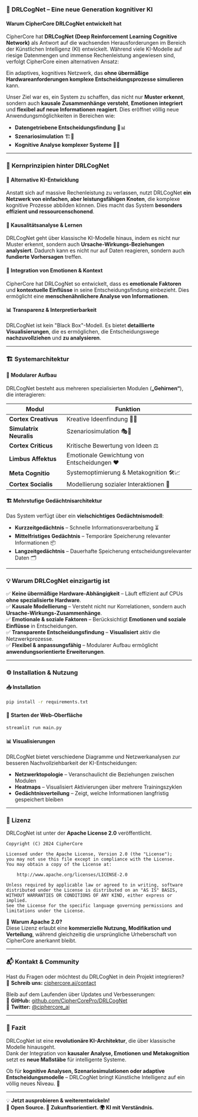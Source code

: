 ### 🚀 **DRLCogNet – Eine neue Generation kognitiver KI**  

#### Warum CipherCore DRLCogNet entwickelt hat  

CipherCore hat **DRLCogNet (Deep Reinforcement Learning Cognitive Network)** als Antwort auf die wachsenden Herausforderungen im Bereich der Künstlichen Intelligenz (KI) entwickelt. Während viele KI-Modelle auf riesige Datenmengen und immense Rechenleistung angewiesen sind, verfolgt CipherCore einen alternativen Ansatz:  

Ein adaptives, kognitives Netzwerk, das **ohne übermäßige Hardwareanforderungen komplexe Entscheidungsprozesse simulieren** kann.  

Unser Ziel war es, ein System zu schaffen, das nicht nur **Muster erkennt**, sondern auch **kausale Zusammenhänge versteht**, **Emotionen integriert** und **flexibel auf neue Informationen reagiert**. Dies eröffnet völlig neue Anwendungsmöglichkeiten in Bereichen wie:  

- **Datengetriebene Entscheidungsfindung** 🏢📊  
- **Szenariosimulation** 🏗🔬  
- **Kognitive Analyse komplexer Systeme** 🤖🧠  

---

### 🎯 **Kernprinzipien hinter DRLCogNet**  

#### 🚀 **Alternative KI-Entwicklung**  
Anstatt sich auf massive Rechenleistung zu verlassen, nutzt DRLCogNet **ein Netzwerk von einfachen, aber leistungsfähigen Knoten**, die komplexe kognitive Prozesse abbilden können. Dies macht das System **besonders effizient und ressourcenschonend**.  

#### 🔬 **Kausalitätsanalyse & Lernen**  
DRLCogNet geht über klassische KI-Modelle hinaus, indem es nicht nur Muster erkennt, sondern auch **Ursache-Wirkungs-Beziehungen analysiert**. Dadurch kann es nicht nur auf Daten reagieren, sondern auch **fundierte Vorhersagen** treffen.  

#### 🤖 **Integration von Emotionen & Kontext**  
CipherCore hat DRLCogNet so entwickelt, dass es **emotionale Faktoren** und **kontextuelle Einflüsse** in seine Entscheidungsfindung einbezieht. Dies ermöglicht eine **menschenähnlichere Analyse von Informationen**.  

#### 📊 **Transparenz & Interpretierbarkeit**  
DRLCogNet ist kein "Black Box"-Modell. Es bietet **detaillierte Visualisierungen**, die es ermöglichen, die Entscheidungswege **nachzuvollziehen** und **zu analysieren**.  

---

### 🏗 **Systemarchitektur**  

#### 🧠 **Modularer Aufbau**  
DRLCogNet besteht aus mehreren spezialisierten Modulen (**„Gehirnen“**), die interagieren:  

| Modul                | Funktion                                              |
|----------------------|------------------------------------------------------|
| **Cortex Creativus**  | Kreative Ideenfindung 🧠✨                           |
| **Simulatrix Neuralis** | Szenariosimulation 🎭🔮                          |
| **Cortex Criticus**  | Kritische Bewertung von Ideen ⚖️                     |
| **Limbus Affektus**  | Emotionale Gewichtung von Entscheidungen ❤️         |
| **Meta Cognitio**    | Systemoptimierung & Metakognition 🛠️📈              |
| **Cortex Socialis**  | Modellierung sozialer Interaktionen 🤝               |

#### 🏗 **Mehrstufige Gedächtnisarchitektur**  
Das System verfügt über ein **vielschichtiges Gedächtnismodell**:  

- **Kurzzeitgedächtnis** – Schnelle Informationsverarbeitung ⏳  
- **Mittelfristiges Gedächtnis** – Temporäre Speicherung relevanter Informationen 📦  
- **Langzeitgedächtnis** – Dauerhafte Speicherung entscheidungsrelevanter Daten 🗂  

---

### 💡 **Warum DRLCogNet einzigartig ist**  

✅ **Keine übermäßige Hardware-Abhängigkeit** – Läuft effizient auf CPUs **ohne spezialisierte Hardware**.  
✅ **Kausale Modellierung** – Versteht nicht nur Korrelationen, sondern auch **Ursache-Wirkungs-Zusammenhänge**.  
✅ **Emotionale & soziale Faktoren** – Berücksichtigt **Emotionen und soziale Einflüsse** in Entscheidungen.  
✅ **Transparente Entscheidungsfindung** – **Visualisiert** aktiv die Netzwerkprozesse.  
✅ **Flexibel & anpassungsfähig** – Modularer Aufbau ermöglicht **anwendungsorientierte Erweiterungen**.  

---

### ⚙️ **Installation & Nutzung**  

#### 📥 **Installation**  
```bash
pip install -r requirements.txt
```

#### 🚀 **Starten der Web-Oberfläche**  
```bash
streamlit run main.py
```

#### 📊 **Visualisierungen**  
DRLCogNet bietet verschiedene Diagramme und Netzwerkanalysen zur besseren Nachvollziehbarkeit der KI-Entscheidungen:  

- **Netzwerktopologie** – Veranschaulicht die Beziehungen zwischen Modulen  
- **Heatmaps** – Visualisiert Aktivierungen über mehrere Trainingszyklen  
- **Gedächtnisverteilung** – Zeigt, welche Informationen langfristig gespeichert bleiben  

---

### 📜 **Lizenz**  

DRLCogNet ist unter der **Apache License 2.0** veröffentlicht.  

```
Copyright (C) 2024 CipherCore

Licensed under the Apache License, Version 2.0 (the "License");
you may not use this file except in compliance with the License.
You may obtain a copy of the License at:

    http://www.apache.org/licenses/LICENSE-2.0

Unless required by applicable law or agreed to in writing, software
distributed under the License is distributed on an "AS IS" BASIS,
WITHOUT WARRANTIES OR CONDITIONS OF ANY KIND, either express or implied.
See the License for the specific language governing permissions and
limitations under the License.
```

📌 **Warum Apache 2.0?**  
Diese Lizenz erlaubt eine **kommerzielle Nutzung, Modifikation und Verteilung**, während gleichzeitig die ursprüngliche Urheberschaft von CipherCore anerkannt bleibt.  

---

### 📬 **Kontakt & Community**  

Hast du Fragen oder möchtest du DRLCogNet in dein Projekt integrieren?  
💌 **Schreib uns:** [ciphercore.ai/contact](https://ciphercore.ai/contact)  

Bleib auf dem Laufenden über Updates und Verbesserungen:  
🔗 **GitHub:** [github.com/CipherCorePro/DRLCogNet](https://github.com/CipherCorePro/DRLCogNet)  
📢 **Twitter:** [@ciphercore_ai](https://twitter.com/ciphercore_ai)  

---

### 🎯 **Fazit**  

DRLCogNet ist eine **revolutionäre KI-Architektur**, die über klassische Modelle hinausgeht.  
Dank der Integration von **kausaler Analyse, Emotionen und Metakognition** setzt es **neue Maßstäbe** für intelligente Systeme.  

Ob für **kognitive Analysen, Szenariosimulationen oder adaptive Entscheidungsmodelle** – DRLCogNet bringt Künstliche Intelligenz auf ein völlig neues Niveau. 🚀  

---

💡 **Jetzt ausprobieren & weiterentwickeln!**  
**📂 Open Source. 🚀 Zukunftsorientiert. 🌍 KI mit Verständnis.**  
